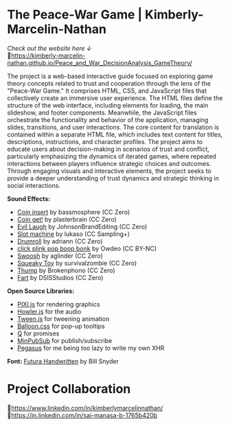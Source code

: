 # The Peace-War Game | Kimberly-Marcelin-Nathan

*Check out the website here ↓* \
🔗https://kimberly-marcelin-nathan.github.io/Peace_and_War_DecisionAnalysis_GameTheory/

The project is a web-based interactive guide focused on exploring game theory 
concepts related to trust and cooperation through the lens of the "Peace-War Game."
It comprises HTML, CSS, and JavaScript files that collectively create an 
immersive user experience. The HTML files define the structure of the web interface,
including elements for loading, the main slideshow, and footer components. 
Meanwhile, the JavaScript files orchestrate the functionality and behavior
of the application, managing slides, transitions, and user interactions.
The core content for translation is contained within a separate HTML file,
which includes text content for titles, descriptions, instructions, and 
character profiles. The project aims to educate users about decision-making
in scenarios of trust and conflict, particularly emphasizing the dynamics of
iterated games, where repeated interactions between players influence strategic
choices and outcomes. Through engaging visuals and interactive elements,
the project seeks to provide a deeper understanding of trust dynamics and 
strategic thinking in social interactions.

**Sound Effects:**

* [Coin insert](https://freesound.org/people/bassmosphere/sounds/384700/) by bassmosphere (CC Zero)
* [Coin get!](https://freesound.org/people/plasterbrain/sounds/242857/) by plasterbrain (CC Zero)
* [Evil Laugh](https://freesound.org/people/JohnsonBrandEditing/sounds/173933/) by JohnsonBrandEditing (CC Zero)
* [Slot machine](https://freesound.org/people/lukaso/sounds/69689/) by lukaso (CC Sampling+)
* [Drumroll](https://freesound.org/people/adriann/sounds/191718/) by adriann (CC Zero)
* [click plink pop boop bonk](https://freesound.org/people/Owdeo/sounds/116653/) by Owdeo (CC BY-NC)
* [Swoosh](https://freesound.org/people/aglinder/sounds/264468/) by aglinder (CC Zero)
* [Squeaky Toy](https://freesound.org/people/survivalzombie/sounds/240015/) by survivalzombie (CC Zero)
* [Thump](https://freesound.org/people/Brokenphono/sounds/344149/) by Brokenphono (CC Zero)
* [Fart](https://freesound.org/people/DSISStudios/sounds/241000/) by DSISStudios (CC Zero)

**Open Source Libraries:**

* [PIXI.js](http://www.pixijs.com/) for rendering graphics
* [Howler.js](https://howlerjs.com/) for the audio
* [Tween.js](http://www.createjs.com/tweenjs) for tweening animation
* [Balloon.css](https://kazzkiq.github.io/balloon.css/) for pop-up tooltips
* [Q](https://github.com/kriskowal/q/) for promises
* [MinPubSub](https://github.com/daniellmb/MinPubSub) for publish/subscribe
* [Pegasus](https://github.com/typicode/pegasus) for me being too lazy to write my own XHR

**Font:** [Futura Handwritten](http://www.dafont.com/futurahandwritten.font) by Bill Snyder

# Project Collaboration

🔗https://www.linkedin.com/in/kimberlymarcelinnathan/ \
🔗https://in.linkedin.com/in/sai-manasa-b-1765b420b
